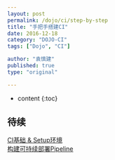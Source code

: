```yaml
---
layout: post
permalink: /dojo/ci/step-by-step
title: "手把手搭建CI"
date: 2016-12-18
category: "DOJO-CI"
tags: ["Dojo", "CI"]

author: "袁慎建"
published: true
type: "original"

---
```


* content
{:toc}


## 待续



<div class="align-left"><a href="{{"/dojo/ci/basics"}}">CI基础 & Setup环境</a></div>
<div class="align-right"><a href="{{"/dojo/ci/pipeline"}}">构建可持续部署Pipeline</a></div>
